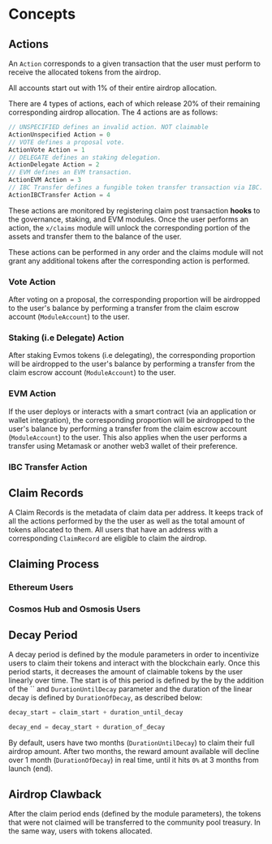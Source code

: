 <!--
order: 1
-->

# Concepts

## Actions

An `Action` corresponds to a given transaction that the user must perform to receive the allocated tokens from the airdrop.

All accounts start out with 1% of their entire airdrop allocation.

There are 4 types of actions, each of which release 20% of their remaining corresponding airdrop allocation. The 4 actions are as follows:

```go
// UNSPECIFIED defines an invalid action. NOT claimable
ActionUnspecified Action = 0
// VOTE defines a proposal vote.
ActionVote Action = 1
// DELEGATE defines an staking delegation.
ActionDelegate Action = 2
// EVM defines an EVM transaction.
ActionEVM Action = 3
// IBC Transfer defines a fungible token transfer transaction via IBC.
ActionIBCTransfer Action = 4
```

These actions are monitored by registering claim post transaction **hooks** to the governance, staking, and EVM modules. Once the user performs an action, the `x/claims` module will unlock the corresponding portion of the assets and transfer them to the balance of the user.

These actions can be performed in any order and the claims module will not grant any additional tokens after the corresponding action is performed.

### Vote Action

After voting on a proposal, the corresponding proportion will be airdropped to the user's balance by performing a transfer from the claim escrow account (`ModuleAccount`) to the user.

### Staking (i.e Delegate) Action

After staking Evmos tokens (i.e delegating), the corresponding proportion will be airdropped to the user's balance by performing a transfer from the claim escrow account (`ModuleAccount`) to the user.

### EVM Action

If the user deploys or interacts with a smart contract (via an application or wallet integration), the corresponding proportion will be airdropped to the user's balance by performing a transfer from the claim escrow account (`ModuleAccount`) to the user. This also applies when the user performs a transfer using Metamask or another web3 wallet of their preference.

### IBC Transfer Action

## Claim Records

A Claim Records is the metadata of claim data per address. It keeps track of all the actions performed by the the user as well as the total amount of tokens allocated to them. All users that have an address with a corresponding `ClaimRecord` are eligible to claim the airdrop.

## Claiming Process



### Ethereum Users

### Cosmos Hub and Osmosis Users



## Decay Period

A decay period is defined by the module parameters in order to incentivize users to claim their tokens and interact with the blockchain early. Once this period starts, it decreases the amount of claimable tokens by the user linearly over time. The start is of this period is defined by the by the addition of the `` and `DurationUntilDecay` parameter and the duration of the linear decay is defined by `DurationOfDecay`, as described below:

```python
decay_start = claim_start + duration_until_decay

decay_end = decay_start + duration_of_decay
```

By default, users have two months (`DurationUntilDecay`) to claim their full airdrop amount. After two months, the reward amount available will decline over 1 month (`DurationOfDecay`) in real time, until it hits `0%` at 3 months from launch (end).

## Airdrop Clawback

After the claim period ends (defined by the module parameters), the tokens that were not claimed will be transferred to the community pool treasury. In the same way, users with tokens allocated.
